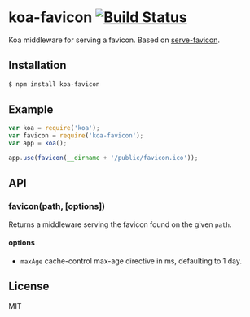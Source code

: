 # koa-favicon [![Build Status](https://travis-ci.org/koajs/favicon.svg)](https://travis-ci.org/koajs/favicon)

 Koa middleware for serving a favicon. Based on [serve-favicon](https://github.com/expressjs/serve-favicon).

## Installation

```js
$ npm install koa-favicon
```

## Example

```js
var koa = require('koa');
var favicon = require('koa-favicon');
var app = koa();

app.use(favicon(__dirname + '/public/favicon.ico'));
```

## API

### favicon(path, [options])

Returns a middleware serving the favicon found on the given `path`.

#### options

- `maxAge` cache-control max-age directive in ms, defaulting to 1 day.

## License

  MIT
